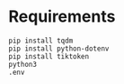 # Requirements
```
pip install tqdm
pip install python-dotenv
pip install tiktoken
python3 
.env
```
